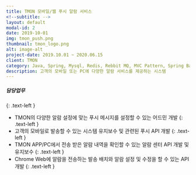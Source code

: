```yaml
---
title: TMON 모바일/웹 푸시 알람 서비스 
<!--subtitle: -->
layout: default
modal-id: 2
date: 2019-10-01
img: tmon_push.png
thumbnail: tmon_logo.png
alt: image-alt
project-date: 2019.10.01 ~ 2020.06.15
client: TMON
category: Java, Spring, Mysql, Redis, Rebbit MQ, MVC Pattern, Spring Batch, Firebase 등
description: 고객의 모바일 또는 PC에 다양한 알람 서비스를 제공하는 시스템
---
```

##### 담당업무
{: .text-left }
* TMON의 다양한 알람 설정에 맞는 푸시 메시지를 설정할 수 있는 어드민 개발
{: .text-left }
* 고객의 모바일로 발송할 수 있는 시스템 유지보수 및 관련된 푸시 API 개발
{: .text-left }
* TMON APP/PC에서 전송 받은 알람 내역을 확인할 수 있는 알람 센터 API 개발 및 유지보수
{: .text-left } 
* Chrome Web에 알람을 전송하는 발송 배치와 알람 설정 및 수정을 할 수 있는 API 개발
{: .text-left } 